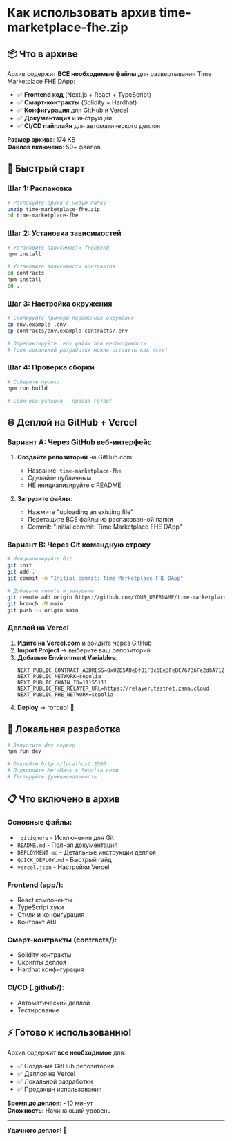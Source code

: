 # Как использовать архив time-marketplace-fhe.zip

## 📦 Что в архиве

Архив содержит **ВСЕ необходимые файлы** для развертывания Time Marketplace FHE DApp:

- ✅ **Frontend код** (Next.js + React + TypeScript)
- ✅ **Смарт-контракты** (Solidity + Hardhat)
- ✅ **Конфигурация** для GitHub и Vercel
- ✅ **Документация** и инструкции
- ✅ **CI/CD пайплайн** для автоматического деплоя

**Размер архива**: 174 KB  
**Файлов включено**: 50+ файлов

## 🚀 Быстрый старт

### Шаг 1: Распаковка
```bash
# Распакуйте архив в новую папку
unzip time-marketplace-fhe.zip
cd time-marketplace-fhe
```

### Шаг 2: Установка зависимостей
```bash
# Установите зависимости frontend
npm install

# Установите зависимости контрактов
cd contracts
npm install
cd ..
```

### Шаг 3: Настройка окружения
```bash
# Скопируйте примеры переменных окружения
cp env.example .env
cp contracts/env.example contracts/.env

# Отредактируйте .env файлы при необходимости
# (для локальной разработки можно оставить как есть)
```

### Шаг 4: Проверка сборки
```bash
# Соберите проект
npm run build

# Если все успешно - проект готов!
```

## 🌐 Деплой на GitHub + Vercel

### Вариант A: Через GitHub веб-интерфейс

1. **Создайте репозиторий** на GitHub.com:
   - Название: `time-marketplace-fhe`
   - Сделайте публичным
   - НЕ инициализируйте с README

2. **Загрузите файлы**:
   - Нажмите "uploading an existing file"
   - Перетащите ВСЕ файлы из распакованной папки
   - Commit: "Initial commit: Time Marketplace FHE DApp"

### Вариант B: Через Git командную строку

```bash
# Инициализируйте Git
git init
git add .
git commit -m "Initial commit: Time Marketplace FHE DApp"

# Добавьте remote и запушьте
git remote add origin https://github.com/YOUR_USERNAME/time-marketplace-fhe.git
git branch -M main
git push -u origin main
```

### Деплой на Vercel

1. **Идите на Vercel.com** и войдите через GitHub
2. **Import Project** → выберите ваш репозиторий
3. **Добавьте Environment Variables**:
   ```
   NEXT_PUBLIC_CONTRACT_ADDRESS=0x02D5ADeDf81F3c5Ee3FeBC76736Fe2d6A7124e51
   NEXT_PUBLIC_NETWORK=sepolia
   NEXT_PUBLIC_CHAIN_ID=11155111
   NEXT_PUBLIC_FHE_RELAYER_URL=https://relayer.testnet.zama.cloud
   NEXT_PUBLIC_FHE_NETWORK=sepolia
   ```
4. **Deploy** → готово! 🎉

## 🔧 Локальная разработка

```bash
# Запустите dev сервер
npm run dev

# Откройте http://localhost:3000
# Подключите MetaMask к Sepolia сети
# Тестируйте функциональность
```

## 📋 Что включено в архив

### Основные файлы:
- `.gitignore` - Исключения для Git
- `README.md` - Полная документация
- `DEPLOYMENT.md` - Детальные инструкции деплоя
- `QUICK_DEPLOY.md` - Быстрый гайд
- `vercel.json` - Настройки Vercel

### Frontend (app/):
- React компоненты
- TypeScript хуки
- Стили и конфигурация
- Контракт ABI

### Смарт-контракты (contracts/):
- Solidity контракты
- Скрипты деплоя
- Hardhat конфигурация

### CI/CD (.github/):
- Автоматический деплой
- Тестирование

## ⚡ Готово к использованию!

Архив содержит **все необходимое** для:
- ✅ Создания GitHub репозитория
- ✅ Деплоя на Vercel
- ✅ Локальной разработки
- ✅ Продакшн использования

**Время до деплоя**: ~10 минут  
**Сложность**: Начинающий уровень

---

**Удачного деплоя! 🚀**
